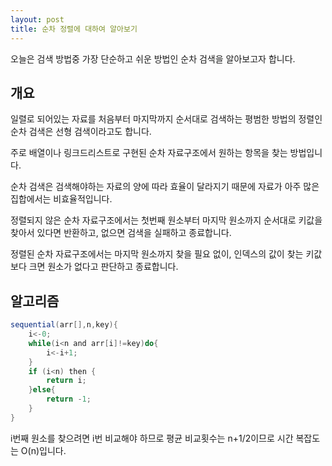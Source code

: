 ```yaml
---
layout: post
title: 순차 정렬에 대하여 알아보기
---
```


오늘은 검색 방법중 가장 단순하고 쉬운 방법인 순차 검색을 알아보고자 합니다.

## 개요

일렬로 되어있는 자료를 처음부터 마지막까지 순서대로 검색하는 평범한 방법의 정렬인 순차 검색은 선형 검색이라고도 합니다.

주로 배열이나 링크드리스트로 구현된 순차 자료구조에서 원하는 항목을 찾는 방법입니다.

순차 검색은 검색해야하는 자료의 양에 따라 효율이 달라지기 때문에 자료가 아주 많은 집합에서는 비효율적입니다.

정렬되지 않은 순차 자료구조에서는 첫번째 원소부터 마지막 원소까지 순서대로 키값을 찾아서 있다면 반환하고, 없으면 검색을 실패하고 종료합니다.

정렬된 순차 자료구조에서는 마지막 원소까지 찾을 필요 없이, 인덱스의 값이 찾는 키값보다 크면 원소가 없다고 판단하고 종료합니다.

## 알고리즘

```java
sequential(arr[],n,key){
    i<-0;
    while(i<n and arr[i]!=key)do{
        i<-i+1;
    }
    if (i<n) then {
        return i;
    }else{
        return -1;
    }
}
```

i번째 원소를 찾으려면 i번 비교해야 하므로 평균 비교횟수는 n+1/2이므로 시간 복잡도는 O(n)입니다.